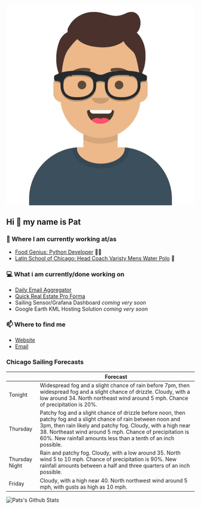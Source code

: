 [![Social banner for p-j-falconer](https://raw.githubusercontent.com/P-J-FALCONER/P-J-FALCONER/master/assets/avataaars.svg)](https://patfalconer.com/)
## Hi :wave: my name is Pat

### 💼 Where I am currently working at/as
- [Food Genius: Python Developer](https://getfoodgenius.com/) 🍔🐍
- [Latin School of Chicago: Head Coach Varisty Mens Water Polo](https://www.latinschool.org/) 🤽


### 💻 What i am currently/done working on
 - [Daily Email Aggregator](https://github.com/P-J-FALCONER/dott_daily_mail)
 - [Quick Real Estate Pro Forma](https://github.com/P-J-FALCONER/henry)
 - Sailing Sensor/Grafana Dashboard *coming very soon*
 - Google Earth KML Hosting Solution *coming very soon*

### 📫 Where to find me
 - [Website](https://patfalconer.com/)
 - [Email](mailto:patrick.j.falconer@gmail.com)


### Chicago Sailing Forecasts
|   | Forecast  |
|---|---|
| Tonight | Widespread fog and a slight chance of rain before 7pm, then widespread fog and a slight chance of drizzle. Cloudy, with a low around 34. North northeast wind around 5 mph. Chance of precipitation is 20%. |
| Thursday | Patchy fog and a slight chance of drizzle before noon, then patchy fog and a slight chance of rain between noon and 3pm, then rain likely and patchy fog. Cloudy, with a high near 38. Northeast wind around 5 mph. Chance of precipitation is 60%. New rainfall amounts less than a tenth of an inch possible. |
| Thursday Night | Rain and patchy fog. Cloudy, with a low around 35. North wind 5 to 10 mph. Chance of precipitation is 90%. New rainfall amounts between a half and three quarters of an inch possible. |
| Friday | Cloudy, with a high near 40. North northwest wind around 5 mph, with gusts as high as 10 mph. |

![Pats's Github Stats](https://github-readme-stats.vercel.app/api?username=p-j-falconer&show_icons=true&theme=radical)

